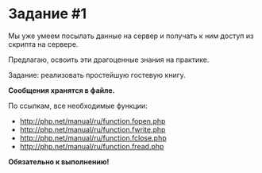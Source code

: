 ﻿# Задание #1

Мы уже умеем посылать данные на сервер и получать к ним доступ из скрипта на сервере.

Предлагаю, освоить эти драгоценные знания на практике.

Задание: реализовать простейшую гостевую книгу.

**Сообщения хранятся в файле.**

По ссылкам, все необходимые функции:
- http://php.net/manual/ru/function.fopen.php
- http://php.net/manual/ru/function.fwrite.php
- http://php.net/manual/ru/function.fclose.php
- http://php.net/manual/ru/function.fread.php

**Обязательно к выполнению!**
